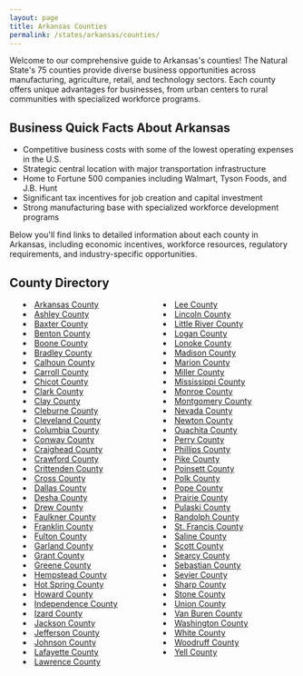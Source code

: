 ```yaml
---
layout: page
title: Arkansas Counties
permalink: /states/arkansas/counties/
---
```


<p>Welcome to our comprehensive guide to Arkansas's counties! The Natural State's 75 counties provide diverse business opportunities across manufacturing, agriculture, retail, and technology sectors. Each county offers unique advantages for businesses, from urban centers to rural communities with specialized workforce programs.</p>

<h2>Business Quick Facts About Arkansas</h2>

<ul>
    <li>Competitive business costs with some of the lowest operating expenses in the U.S.</li>
    <li>Strategic central location with major transportation infrastructure</li>
    <li>Home to Fortune 500 companies including Walmart, Tyson Foods, and J.B. Hunt</li>
    <li>Significant tax incentives for job creation and capital investment</li>
    <li>Strong manufacturing base with specialized workforce development programs</li>
</ul>

<p>Below you'll find links to detailed information about each county in Arkansas, including economic incentives, workforce resources, regulatory requirements, and industry-specific opportunities.</p>

<h2>County Directory</h2>
<style>
    .county-list {
        columns: 2;
        -webkit-columns: 2;
        -moz-columns: 2;
        list-style-position: inside;
    }
</style>

<ul class="county-list">
    <li><a href="{{ '/states/arkansas/arkansas/' | relative_url }}">Arkansas County</a></li>
    <li><a href="{{ '/states/arkansas/ashley/' | relative_url }}">Ashley County</a></li>
    <li><a href="{{ '/states/arkansas/baxter/' | relative_url }}">Baxter County</a></li>
    <li><a href="{{ '/states/arkansas/benton/' | relative_url }}">Benton County</a></li>
    <li><a href="{{ '/states/arkansas/boone/' | relative_url }}">Boone County</a></li>
    <li><a href="{{ '/states/arkansas/bradley/' | relative_url }}">Bradley County</a></li>
    <li><a href="{{ '/states/arkansas/calhoun/' | relative_url }}">Calhoun County</a></li>
    <li><a href="{{ '/states/arkansas/carroll/' | relative_url }}">Carroll County</a></li>
    <li><a href="{{ '/states/arkansas/chicot/' | relative_url }}">Chicot County</a></li>
    <li><a href="{{ '/states/arkansas/clark/' | relative_url }}">Clark County</a></li>
    <li><a href="{{ '/states/arkansas/clay/' | relative_url }}">Clay County</a></li>
    <li><a href="{{ '/states/arkansas/cleburne/' | relative_url }}">Cleburne County</a></li>
    <li><a href="{{ '/states/arkansas/cleveland/' | relative_url }}">Cleveland County</a></li>
    <li><a href="{{ '/states/arkansas/columbia/' | relative_url }}">Columbia County</a></li>
    <li><a href="{{ '/states/arkansas/conway/' | relative_url }}">Conway County</a></li>
    <li><a href="{{ '/states/arkansas/craighead/' | relative_url }}">Craighead County</a></li>
    <li><a href="{{ '/states/arkansas/crawford/' | relative_url }}">Crawford County</a></li>
    <li><a href="{{ '/states/arkansas/crittenden/' | relative_url }}">Crittenden County</a></li>
    <li><a href="{{ '/states/arkansas/cross/' | relative_url }}">Cross County</a></li>
    <li><a href="{{ '/states/arkansas/dallas/' | relative_url }}">Dallas County</a></li>
    <li><a href="{{ '/states/arkansas/desha/' | relative_url }}">Desha County</a></li>
    <li><a href="{{ '/states/arkansas/drew/' | relative_url }}">Drew County</a></li>
    <li><a href="{{ '/states/arkansas/faulkner/' | relative_url }}">Faulkner County</a></li>
    <li><a href="{{ '/states/arkansas/franklin/' | relative_url }}">Franklin County</a></li>
    <li><a href="{{ '/states/arkansas/fulton/' | relative_url }}">Fulton County</a></li>
    <li><a href="{{ '/states/arkansas/garland/' | relative_url }}">Garland County</a></li>
    <li><a href="{{ '/states/arkansas/grant/' | relative_url }}">Grant County</a></li>
    <li><a href="{{ '/states/arkansas/greene/' | relative_url }}">Greene County</a></li>
    <li><a href="{{ '/states/arkansas/hempstead/' | relative_url }}">Hempstead County</a></li>
    <li><a href="{{ '/states/arkansas/hot-spring/' | relative_url }}">Hot Spring County</a></li>
    <li><a href="{{ '/states/arkansas/howard/' | relative_url }}">Howard County</a></li>
    <li><a href="{{ '/states/arkansas/independence/' | relative_url }}">Independence County</a></li>
    <li><a href="{{ '/states/arkansas/izard/' | relative_url }}">Izard County</a></li>
    <li><a href="{{ '/states/arkansas/jackson/' | relative_url }}">Jackson County</a></li>
    <li><a href="{{ '/states/arkansas/jefferson/' | relative_url }}">Jefferson County</a></li>
    <li><a href="{{ '/states/arkansas/johnson/' | relative_url }}">Johnson County</a></li>
    <li><a href="{{ '/states/arkansas/lafayette/' | relative_url }}">Lafayette County</a></li>
    <li><a href="{{ '/states/arkansas/lawrence/' | relative_url }}">Lawrence County</a></li>
    <li><a href="{{ '/states/arkansas/lee/' | relative_url }}">Lee County</a></li>
    <li><a href="{{ '/states/arkansas/lincoln/' | relative_url }}">Lincoln County</a></li>
    <li><a href="{{ '/states/arkansas/little-river/' | relative_url }}">Little River County</a></li>
    <li><a href="{{ '/states/arkansas/logan/' | relative_url }}">Logan County</a></li>
    <li><a href="{{ '/states/arkansas/lonoke/' | relative_url }}">Lonoke County</a></li>
    <li><a href="{{ '/states/arkansas/madison/' | relative_url }}">Madison County</a></li>
    <li><a href="{{ '/states/arkansas/marion/' | relative_url }}">Marion County</a></li>
    <li><a href="{{ '/states/arkansas/miller/' | relative_url }}">Miller County</a></li>
    <li><a href="{{ '/states/arkansas/mississippi/' | relative_url }}">Mississippi County</a></li>
    <li><a href="{{ '/states/arkansas/monroe/' | relative_url }}">Monroe County</a></li>
    <li><a href="{{ '/states/arkansas/montgomery/' | relative_url }}">Montgomery County</a></li>
    <li><a href="{{ '/states/arkansas/nevada/' | relative_url }}">Nevada County</a></li>
    <li><a href="{{ '/states/arkansas/newton/' | relative_url }}">Newton County</a></li>
    <li><a href="{{ '/states/arkansas/ouachita/' | relative_url }}">Ouachita County</a></li>
    <li><a href="{{ '/states/arkansas/perry/' | relative_url }}">Perry County</a></li>
    <li><a href="{{ '/states/arkansas/phillips/' | relative_url }}">Phillips County</a></li>
    <li><a href="{{ '/states/arkansas/pike/' | relative_url }}">Pike County</a></li>
    <li><a href="{{ '/states/arkansas/poinsett/' | relative_url }}">Poinsett County</a></li>
    <li><a href="{{ '/states/arkansas/polk/' | relative_url }}">Polk County</a></li>
    <li><a href="{{ '/states/arkansas/pope/' | relative_url }}">Pope County</a></li>
    <li><a href="{{ '/states/arkansas/prairie/' | relative_url }}">Prairie County</a></li>
    <li><a href="{{ '/states/arkansas/pulaski/' | relative_url }}">Pulaski County</a></li>
    <li><a href="{{ '/states/arkansas/randolph/' | relative_url }}">Randolph County</a></li>
    <li><a href="{{ '/states/arkansas/st-francis/' | relative_url }}">St. Francis County</a></li>
    <li><a href="{{ '/states/arkansas/saline/' | relative_url }}">Saline County</a></li>
    <li><a href="{{ '/states/arkansas/scott/' | relative_url }}">Scott County</a></li>
    <li><a href="{{ '/states/arkansas/searcy/' | relative_url }}">Searcy County</a></li>
    <li><a href="{{ '/states/arkansas/sebastian/' | relative_url }}">Sebastian County</a></li>
    <li><a href="{{ '/states/arkansas/sevier/' | relative_url }}">Sevier County</a></li>
    <li><a href="{{ '/states/arkansas/sharp/' | relative_url }}">Sharp County</a></li>
    <li><a href="{{ '/states/arkansas/stone/' | relative_url }}">Stone County</a></li>
    <li><a href="{{ '/states/arkansas/union/' | relative_url }}">Union County</a></li>
    <li><a href="{{ '/states/arkansas/van-buren/' | relative_url }}">Van Buren County</a></li>
    <li><a href="{{ '/states/arkansas/washington/' | relative_url }}">Washington County</a></li>
    <li><a href="{{ '/states/arkansas/white/' | relative_url }}">White County</a></li>
    <li><a href="{{ '/states/arkansas/woodruff/' | relative_url }}">Woodruff County</a></li>
    <li><a href="{{ '/states/arkansas/yell/' | relative_url }}">Yell County</a></li>
</ul> 
